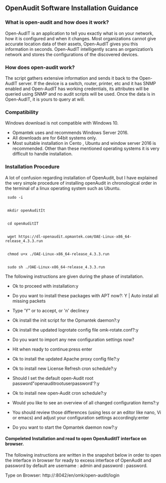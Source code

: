 ## OpenAudit Software Installation Guidance 
 
### What is open-audit and how does it work?

Open-AudIT is an application to tell you exactly what is on your network, how it is configured and when it changes. Most organizations cannot give accurate location data of their assets, Open-AudIT gives you this information in seconds. Open-AudIT intelligently scans an organization’s network and stores the configurations of the discovered devices.
 
### How does open-audit work?

The script gathers extensive information and sends it back to the Open-AudIT server. If the device is a switch, router, printer, etc and it has SNMP enabled and Open-AudIT has working credentials, its attributes will be queried using SNMP and no audit scripts will be used. Once the data is in Open-AudIT, it is yours to query at will.
 
### Compatibility

Windows download is not compatible with Windows 10.
* Opmantek uses and recommends Windows Server 2016. 
* All downloads are for 64bit systems only.
* Most suitable installation in Cento , Ubuntu and window server 2016 is recommended. Other than these mentioned operating systems it is very difficult to handle installation. 

### Installation Procedure 

A lot of confusion regarding installation of OpenAudit,  but I have explained the very simple procedure of installing openAudit in chronological order in the terminal of a linux operating system such as Ubuntu.  
 
     sudo -i
     
 
     mkdir openAuditIt
     
 
     cd openAuditIT
     
 
     wget https://dl-openaudit.opmantek.com/OAE-Linux-x86_64-release_4.3.3.run
     
 
     chmod u+x ./OAE-Linux-x86_64-release_4.3.3.run
     
 
     sudo sh ./OAE-Linux-x86_64-release_4.3.3.run
 
 
The following instructions are given during the phase of installation. 
 
* Ok to proceed with installation:y

* Do you want to install these packages with APT now?: Y  | Auto instal  all missing packets
 
* Type 'Y" or <Enter> to accept, or 'n' decline:y
  
* Ok install the init script for the Opmantek daemon?:y
  
* Ok install the updated logrotate config file omk-rotate.conf?:y
  
* Do you want to import any new configuration settings now?
  
* Hit <Enter> when ready to continue:press enter
  
* Ok to install the updated Apache proxy config file?:y
  
* Ok to install new License Refresh cron schedule?:y
  
* Should I set the default open-Audit root password"openauditrootuserpassword'?:y
  
* Ok to install new open-Audit cron schedule?:y
  
* Would you like to see an overview of all changed configuration items?:y
  
* You should review those differences (using less or an editor like nano, Vi or emacs) and adjust your configuration settings accordingly:enter
  
* Do you want to start the Opmantek daemon now?:y
 
#### Compeleted Installation and read to open OpenAuditIT interface on browser. 


The following instructions are written in the snapshot below in order to open the interface in browser for ready to excess interface of OpenAudit  and password by default are username : admin and password : password. 
  
Type on Browser:  http://<IP address>:8042/en/omk/open-audit/login
